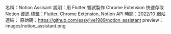 名稱：Notion Assisant
說明：用 Flutter 嘗試製作 Chrome Extension 快速存取 Notion 資訊
標籤：Flutter, Chrome Extension, Notion API
時間：2022/10
網站連結：
原始碼：https://github.com/easylive1989/notion_assistant
preview： images/notion_assistant.png
